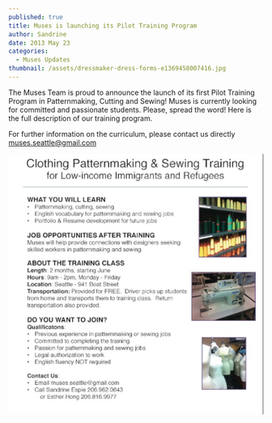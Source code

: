 ```yaml
---
published: true
title: Muses is launching its Pilot Training Program
author: Sandrine
date: 2013 May 23
categories:
  - Muses Updates
thumbnail: /assets/dressmaker-dress-forms-e1369458007416.jpg
---
```

The Muses Team is proud to announce the launch of its first Pilot Training Program in Patternmaking, Cutting and Sewing! Muses is currently looking for committed and passionate students. Please, spread the word! Here is the full description of our training program.

For further information on the curriculum, please contact us directly muses.seattle@gmail.com

![Muses Training](/assets/muses-training.jpg?w=470)
